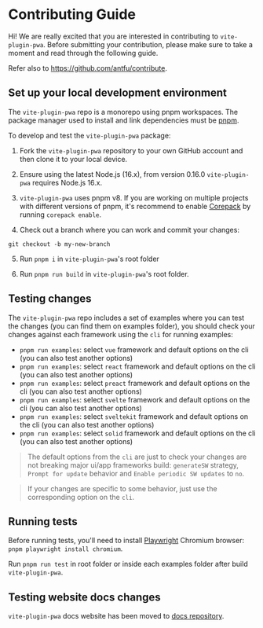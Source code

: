 # Contributing Guide

Hi! We are really excited that you are interested in contributing to `vite-plugin-pwa`. Before submitting your contribution, please make sure to take a moment and read through the following guide.

Refer also to https://github.com/antfu/contribute.
## Set up your local development environment

The `vite-plugin-pwa` repo is a monorepo using pnpm workspaces. The package manager used to install and link dependencies must be [pnpm](https://pnpm.io/).

To develop and test the `vite-plugin-pwa` package:

1. Fork the `vite-plugin-pwa` repository to your own GitHub account and then clone it to your local device.

2. Ensure using the latest Node.js (16.x), from version 0.16.0 `vite-plugin-pwa` requires Node.js 16.x.

3. `vite-plugin-pwa` uses pnpm v8. If you are working on multiple projects with different versions of pnpm, it's recommend to enable [Corepack](https://github.com/nodejs/corepack) by running `corepack enable`.

4. Check out a branch where you can work and commit your changes:
```shell
git checkout -b my-new-branch
```

5. Run `pnpm i` in `vite-plugin-pwa`'s root folder

6. Run `pnpm run build` in `vite-plugin-pwa`'s root folder.

## Testing changes

The `vite-plugin-pwa` repo includes a set of examples where you can test the changes (you can find them on examples folder), you should check your changes against each framework using the `cli` for running examples:
- `pnpm run examples`: select `vue` framework and default options on the cli (you can also test another options)
- `pnpm run examples`: select `react` framework and default options on the cli (you can also test another options)
- `pnpm run examples`: select `preact` framework and default options on the cli (you can also test another options)
- `pnpm run examples`: select `svelte` framework and default options on the cli (you can also test another options)
- `pnpm run examples`: select `sveltekit` framework and default options on the cli (you can also test another options)
- `pnpm run examples`: select `solid` framework and default options on the cli (you can also test another options)

> The default options from the `cli` are just to check your changes are not breaking major ui/app frameworks build: `generateSW` strategy, `Prompt for update` behavior and `Enable periodic SW updates` to `no`.

> If your changes are specific to some behavior, just use the corresponding option on the `cli`.

## Running tests

Before running tests, you'll need to install [Playwright](https://playwright.dev/) Chromium browser: `pnpm playwright install chromium`.

Run `pnpm run test` in root folder or inside each examples folder after build `vite-plugin-pwa`.

## Testing website docs changes

`vite-plugin-pwa` docs website has been moved to [docs repository](https://github.com/vite-pwa/docs).
